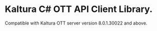 # Kaltura C# OTT API Client Library.
Compatible with Kaltura OTT server version 8.0.1.30022 and above.
